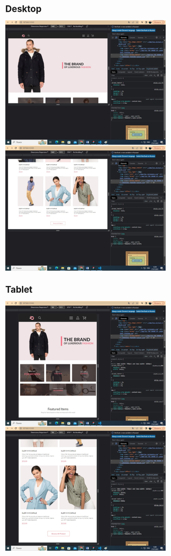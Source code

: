 # Desktop
![desktop](desktop.jpg)
![desktop](desktop_bottom.jpg)
# Tablet
![tablet](tablet.jpg)
![tablet](tablet_bottom.jpg)
